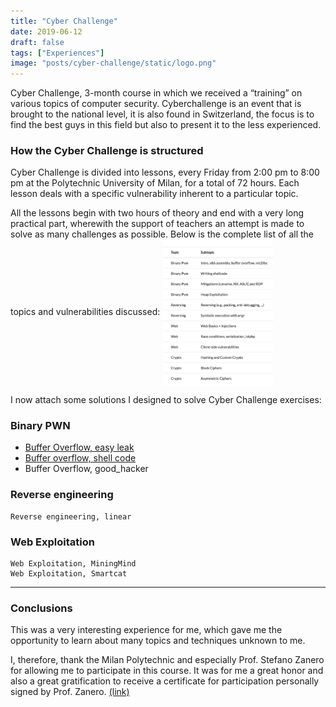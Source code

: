 ```yaml
---
title: "Cyber Challenge"
date: 2019-06-12
draft: false
tags: ["Experiences"]
image: "posts/cyber-challenge/static/logo.png"
---
```


Cyber Challenge, 3-month course in which we received a “training” on various topics of computer security.
Cyberchallenge is an event that is brought to the national level, it is also found in Switzerland, the focus is to find the best guys in this field but also to present it to the less experienced.

### How the Cyber Challenge is structured

Cyber ​​Challenge is divided into lessons, every Friday from 2:00 pm to 8:00 pm at the Polytechnic University of Milan, for a total of 72 hours.
Each lesson deals with a specific vulnerability inherent to a particular topic.

All the lessons begin with two hours of theory and end with a very long practical part, wherewith the support of teachers an attempt is made to solve as many challenges as possible.
Below is the complete list of all the topics and vulnerabilities discussed:
<img src="static/summary.png" width="35%" height="35%" align="center" class="center">


I now attach some solutions I designed to solve Cyber ​​Challenge exercises:

### Binary PWN

* [Buffer Overflow, easy leak](/pages/cyber-challenge/easy-leak/)
* [Buffer overflow, shell code](/pages/cyber-challenge/shell-code/)
* Buffer Overflow, good_hacker

### Reverse engineering

    Reverse engineering, linear

### Web Exploitation

    Web Exploitation, MiningMind
    Web Exploitation, Smartcat

<hr>

### Conclusions
This was a very interesting experience for me, which gave me the opportunity to learn about many topics and techniques unknown to me.

I, therefore, thank the Milan Polytechnic and especially Prof. Stefano Zanero for allowing me to participate in this course.
It was for me a great honor and also a great gratification to receive a certificate for participation personally signed by Prof. Zanero. [(link)](/static/cert/cyberchallenge.pdf)
